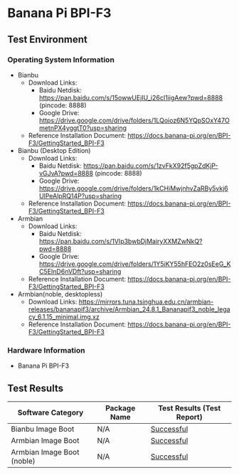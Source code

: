 # Banana Pi BPI-F3

## Test Environment

### Operating System Information

- Bianbu
  - Download Links:
    - Baidu Netdisk: https://pan.baidu.com/s/15owwUEjIU_i26cI1iigAew?pwd=8888 (pincode: 8888)
    - Google Drive: https://drive.google.com/drive/folders/1LQoioz6N5YQpSOxY47OmetnPX4yggtT0?usp=sharing
  - Reference Installation Document: https://docs.banana-pi.org/en/BPI-F3/GettingStarted_BPI-F3
- Bianbu (Desktop Edition)
  - Download Links:
    - Baidu Netdisk: https://pan.baidu.com/s/1zvFkX92f5gpZdKjP-vGJvA?pwd=8888 (pincode: 8888)
    - Google Drive: https://drive.google.com/drive/folders/1kCHiMwjnhvZaRBy5vkj6UlPeAlpRQ14P?usp=sharing
  - Reference Installation Document: https://docs.banana-pi.org/en/BPI-F3/GettingStarted_BPI-F3
- Armbian
  - Download Links:
    - Baidu Netdisk: https://pan.baidu.com/s/1VIp3bwbDjMairyXXMZwNkQ?pwd=8888
    - Google Drive: https://drive.google.com/drive/folders/1Y5iKY55hFEO2z0sEeG_KC5EInD6nVDft?usp=sharing
  - Reference Installation Document: https://docs.banana-pi.org/en/BPI-F3/GettingStarted_BPI-F3
- Armbian(noble, desktopless)
  - Download Links: https://mirrors.tuna.tsinghua.edu.cn/armbian-releases/bananapif3/archive/Armbian_24.8.1_Bananapif3_noble_legacy_6.1.15_minimal.img.xz
  - Reference Installation Document: https://docs.banana-pi.org/en/BPI-F3/GettingStarted_BPI-F3

### Hardware Information

- Banana Pi BPI-F3

## Test Results

| Software Category           | Package Name | Test Results (Test Report)  |
| --------------------------- | ------------ | --------------------------- |
| Bianbu Image Boot           | N/A          | [Successful][Bianbu]        |
| Armbian Image Boot          | N/A          | [Successful][Armbian]       |
| Armbian Image Boot  (noble) | N/A          | [Successful][Armbian_noble] |

[Bianbu]: ./Bianbu/README.md
[Armbian_noble]: ./Armbian/README_noble.md
[Armbian]: ./Armbian/README.md
